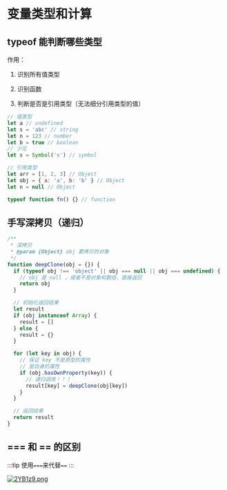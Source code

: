 # 变量类型和计算

## typeof 能判断哪些类型

作用：

1. 识别所有值类型

2. 识别函数

3. 判断是否是引用类型（无法细分引用类型的值）

```js
// 值类型
let a // undefined
let s = 'abc' // string
let n = 123 // number
let b = true // boolean
// 少见
let s = Symbol('s') // symbol

// 引用类型
let arr = [1, 2, 3] // Object
let obj = { a: 'a', b: 'b' } // Object
let n = null // Object

typeof function fn() {} // function
```

## 手写深拷贝（递归）

```js
/**
 * 深拷贝
 * @param {Object} obj 要拷贝的对象
 */
function deepClone(obj = {}) {
  if (typeof obj !== 'object' || obj === null || obj === undefined) {
    // obj 是 null ，或者不是对象和数组，直接返回
    return obj
  }

  // 初始化返回结果
  let result
  if (obj instanceof Array) {
    result = []
  } else {
    result = {}
  }

  for (let key in obj) {
    // 保证 key 不是原型的属性
    // 是自身的属性
    if (obj.hasOwnProperty(key)) {
      // 递归调用！！！
      result[key] = deepClone(obj[key])
    }
  }

  // 返回结果
  return result
}
```

## === 和 == 的区别

:::tip
使用`===`来代替`==`
:::

[![2YB1z9.png](https://z3.ax1x.com/2021/06/04/2YB1z9.png)](https://imgtu.com/i/2YB1z9)
